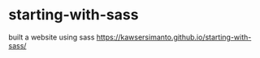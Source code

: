 # starting-with-sass
built a website using sass
https://kawsersimanto.github.io/starting-with-sass/
